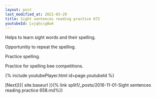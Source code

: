 ```yaml
---
layout: post
last_modified_at: 2021-03-29
title: Sight sentences reading practice 672
youtubeId: Lvjqhccg8w4
---
```

 
 
Helps to learn sight words and their spelling.

Opportunitiy to repeat the spelling. 

Practice spelling. 
 
Practice for spelling bee competitions. 
 
{% include youtubePlayer.html id=page.youtubeId %}
 
 

[Next]({{ site.baseurl }}{% link  split1/_posts/2016-11-01-Sight sentences reading practice 658.md%})
 
